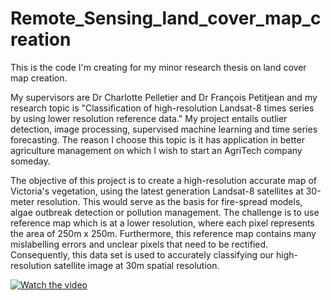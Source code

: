 # Remote_Sensing_land_cover_map_creation

This is the code I'm creating for my minor research thesis on land cover map creation.

My supervisors are Dr Charlotte Pelletier and Dr François Petitjean and my research topic is "Classification of high-resolution Landsat-8 times series by using lower resolution reference data." My project entails outlier detection, image processing, supervised machine learning and time series forecasting. The reason I choose this topic is it has application in better agriculture management on which I wish to start an AgriTech company someday.

The objective of this project is to create a high-resolution accurate map of Victoria's vegetation, using the latest generation Landsat-8 satellites at 30-meter resolution. This would serve as the basis for fire-spread models, algae outbreak detection or pollution management. The challenge is to use reference map which is at a lower resolution, where each pixel represents the area of 250m x 250m. Furthermore, this reference map contains many mislabelling errors and unclear pixels that need to be rectified. Consequently, this data set is used to accurately classifying our high-resolution satellite image at 30m spatial resolution. 


[![Watch the video](https://github.com/saarmehta/Remote_Sensing_land_cover_map_creation/blob/master/new.PNG)](https://www.youtube.com/embed/4TqdV9aESeI)

